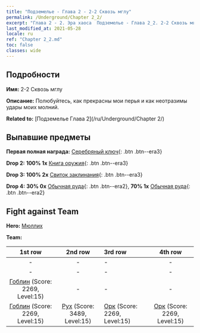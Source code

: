 ```yaml
---
title: "Подземелье - Глава 2 - 2-2 Сквозь мглу"
permalink: /Underground/Chapter 2_2/
excerpt: "Глава 2 - 2. Эра хаоса  Подземелье - Глава 2_2. 2-2 Сквозь мглу"
last_modified_at: 2021-05-28
locale: ru
ref: "Chapter 2_2.md"
toc: false
classes: wide
---
```


## Подробности

 **Имя:** 2-2 Сквозь мглу

 **Описание:** Полюбуйтесь, как прекрасны мои перья и как неотразимы удары моих молний.

 **Related to:** [Подземелье Глава 2](/ru/Underground/Chapter 2/)

## Выпавшие предметы

 **Первая полная награда:** [Серебряный ключ](/ItemsRU/con_693/){: .btn .btn--era3}

 **Drop 2:** **100% 1x** [Книга оружия](/ItemsRU/mat_18/){: .btn .btn--era3}

 **Drop 3:** **100% 2x** [Свиток заклинания](/ItemsRU/con_694/){: .btn .btn--era3}

 **Drop 4:** **30% 0x** [Обычная руда](/ItemsRU/mat_6/){: .btn .btn--era2}, **70% 1x** [Обычная руда](/ItemsRU/mat_6/){: .btn .btn--era2}


## Fight against Team
 **Hero:** [Мюллих](/ru/heroes/Mullich/)

 **Team:**


  | 1st row | 2nd row | 3rd row | 4th row |
  |:----:|:----:|:----|:----:|
  | - | - | - | - |
  | - | - | - | - |
  | [Гоблин](/ru/units/Goblin/) (Score: 2269, Level:15)  | - | - | - |
  | [Гоблин](/ru/units/Goblin/) (Score: 2269, Level:15)  | [Рух](/ru/units/Roc/) (Score: 3489, Level:15)  | [Орк](/ru/units/Orc/) (Score: 2269, Level:15)  | [Орк](/ru/units/Orc/) (Score: 2269, Level:15)  |


